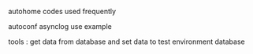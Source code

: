 autohome codes used frequently

autoconf  asynclog  use example

tools : get data from database and set data to test environment database


